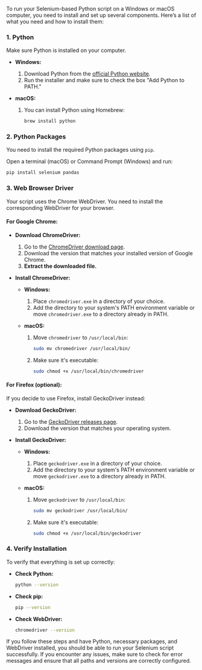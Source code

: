 To run your Selenium-based Python script on a Windows or macOS computer, you need to install and set up several components. Here’s a list of what you need and how to install them:

### 1. **Python**

Make sure Python is installed on your computer.

- **Windows:**
  1. Download Python from the [official Python website](https://www.python.org/downloads/).
  2. Run the installer and make sure to check the box "Add Python to PATH."

- **macOS:**
  1. You can install Python using Homebrew:
     ```bash
     brew install python
     ```

### 2. **Python Packages**

You need to install the required Python packages using `pip`.

Open a terminal (macOS) or Command Prompt (Windows) and run:

```bash
pip install selenium pandas
```

### 3. **Web Browser Driver**

Your script uses the Chrome WebDriver. You need to install the corresponding WebDriver for your browser.

#### **For Google Chrome:**

- **Download ChromeDriver:**
  1. Go to the [ChromeDriver download page](https://sites.google.com/chromium.org/driver/).
  2. Download the version that matches your installed version of Google Chrome.
  3. **Extract the downloaded file.**

- **Install ChromeDriver:**
  - **Windows:**
    1. Place `chromedriver.exe` in a directory of your choice.
    2. Add the directory to your system's PATH environment variable or move `chromedriver.exe` to a directory already in PATH.

  - **macOS:**
    1. Move `chromedriver` to `/usr/local/bin`:
       ```bash
       sudo mv chromedriver /usr/local/bin/
       ```
    2. Make sure it's executable:
       ```bash
       sudo chmod +x /usr/local/bin/chromedriver
       ```

#### **For Firefox (optional):**

If you decide to use Firefox, install GeckoDriver instead:

- **Download GeckoDriver:**
  1. Go to the [GeckoDriver releases page](https://github.com/mozilla/geckodriver/releases).
  2. Download the version that matches your operating system.

- **Install GeckoDriver:**
  - **Windows:**
    1. Place `geckodriver.exe` in a directory of your choice.
    2. Add the directory to your system's PATH environment variable or move `geckodriver.exe` to a directory already in PATH.

  - **macOS:**
    1. Move `geckodriver` to `/usr/local/bin`:
       ```bash
       sudo mv geckodriver /usr/local/bin/
       ```
    2. Make sure it's executable:
       ```bash
       sudo chmod +x /usr/local/bin/geckodriver
       ```

### 4. **Verify Installation**

To verify that everything is set up correctly:

- **Check Python:**
  ```bash
  python --version
  ```
- **Check pip:**
  ```bash
  pip --version
  ```
- **Check WebDriver:**
  ```bash
  chromedriver --version
  ```

If you follow these steps and have Python, necessary packages, and WebDriver installed, you should be able to run your Selenium script successfully. If you encounter any issues, make sure to check for error messages and ensure that all paths and versions are correctly configured.
